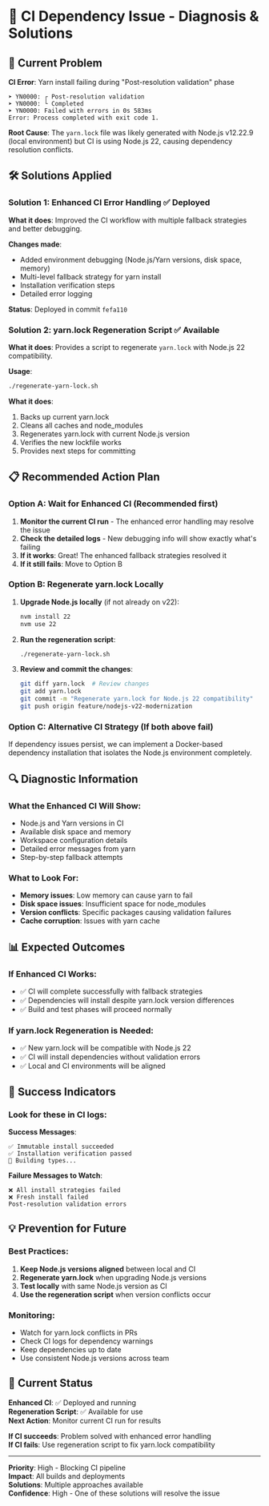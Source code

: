 # 🔧 CI Dependency Issue - Diagnosis & Solutions

## 🚨 Current Problem

**CI Error**: Yarn install failing during "Post-resolution validation" phase
```
➤ YN0000: ┌ Post-resolution validation
➤ YN0000: └ Completed
➤ YN0000: Failed with errors in 0s 583ms
Error: Process completed with exit code 1.
```

**Root Cause**: The `yarn.lock` file was likely generated with Node.js v12.22.9 (local environment) but CI is using Node.js 22, causing dependency resolution conflicts.

## 🛠️ Solutions Applied

### **Solution 1: Enhanced CI Error Handling** ✅ Deployed

**What it does**: Improved the CI workflow with multiple fallback strategies and better debugging.

**Changes made**:
- Added environment debugging (Node.js/Yarn versions, disk space, memory)
- Multi-level fallback strategy for yarn install
- Installation verification steps
- Detailed error logging

**Status**: Deployed in commit `fefa110`

### **Solution 2: yarn.lock Regeneration Script** ✅ Available

**What it does**: Provides a script to regenerate `yarn.lock` with Node.js 22 compatibility.

**Usage**:
```bash
./regenerate-yarn-lock.sh
```

**What it does**:
1. Backs up current yarn.lock
2. Cleans all caches and node_modules
3. Regenerates yarn.lock with current Node.js version
4. Verifies the new lockfile works
5. Provides next steps for committing

## 📋 Recommended Action Plan

### **Option A: Wait for Enhanced CI** (Recommended first)
1. **Monitor the current CI run** - The enhanced error handling may resolve the issue
2. **Check the detailed logs** - New debugging info will show exactly what's failing
3. **If it works**: Great! The enhanced fallback strategies resolved it
4. **If it still fails**: Move to Option B

### **Option B: Regenerate yarn.lock Locally**
1. **Upgrade Node.js locally** (if not already on v22):
   ```bash
   nvm install 22
   nvm use 22
   ```

2. **Run the regeneration script**:
   ```bash
   ./regenerate-yarn-lock.sh
   ```

3. **Review and commit the changes**:
   ```bash
   git diff yarn.lock  # Review changes
   git add yarn.lock
   git commit -m "Regenerate yarn.lock for Node.js 22 compatibility"
   git push origin feature/nodejs-v22-modernization
   ```

### **Option C: Alternative CI Strategy** (If both above fail)
If dependency issues persist, we can implement a Docker-based dependency installation that isolates the Node.js environment completely.

## 🔍 Diagnostic Information

### **What the Enhanced CI Will Show**:
- Node.js and Yarn versions in CI
- Available disk space and memory
- Workspace configuration details
- Detailed error messages from yarn
- Step-by-step fallback attempts

### **What to Look For**:
- **Memory issues**: Low memory can cause yarn to fail
- **Disk space issues**: Insufficient space for node_modules
- **Version conflicts**: Specific packages causing validation failures
- **Cache corruption**: Issues with yarn cache

## 📊 Expected Outcomes

### **If Enhanced CI Works**:
- ✅ CI will complete successfully with fallback strategies
- ✅ Dependencies will install despite yarn.lock version differences
- ✅ Build and test phases will proceed normally

### **If yarn.lock Regeneration is Needed**:
- ✅ New yarn.lock will be compatible with Node.js 22
- ✅ CI will install dependencies without validation errors
- ✅ Local and CI environments will be aligned

## 🎯 Success Indicators

### **Look for these in CI logs**:
**Success Messages**:
```
✅ Immutable install succeeded
✅ Installation verification passed
🔨 Building types...
```

**Failure Messages to Watch**:
```
❌ All install strategies failed
❌ Fresh install failed
Post-resolution validation errors
```

## 💡 Prevention for Future

### **Best Practices**:
1. **Keep Node.js versions aligned** between local and CI
2. **Regenerate yarn.lock** when upgrading Node.js versions
3. **Test locally** with same Node.js version as CI
4. **Use the regeneration script** when version conflicts occur

### **Monitoring**:
- Watch for yarn.lock conflicts in PRs
- Check CI logs for dependency warnings
- Keep dependencies up to date
- Use consistent Node.js versions across team

## 🚀 Current Status

**Enhanced CI**: ✅ Deployed and running  
**Regeneration Script**: ✅ Available for use  
**Next Action**: Monitor current CI run for results  

**If CI succeeds**: Problem solved with enhanced error handling  
**If CI fails**: Use regeneration script to fix yarn.lock compatibility  

---

**Priority**: High - Blocking CI pipeline  
**Impact**: All builds and deployments  
**Solutions**: Multiple approaches available  
**Confidence**: High - One of these solutions will resolve the issue
